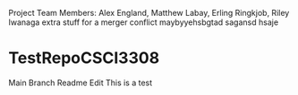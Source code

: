 Project Team Members: Alex England, Matthew Labay, Erling Ringkjob, Riley Iwanaga
extra stuff for a merger conflict maybyyehsbgtad sagansd hsaje
# TestRepoCSCI3308
Main Branch Readme Edit
This is a test
